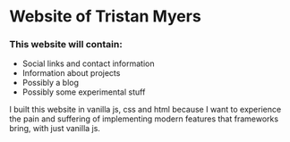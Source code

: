 # Website of Tristan Myers
### This website will contain:
- Social links and contact information
- Information about projects
- Possibly a blog
- Possibly some experimental stuff

I built this website in vanilla js, css and html because I want to experience
the pain and suffering of implementing modern features that frameworks bring, with just vanilla js.
